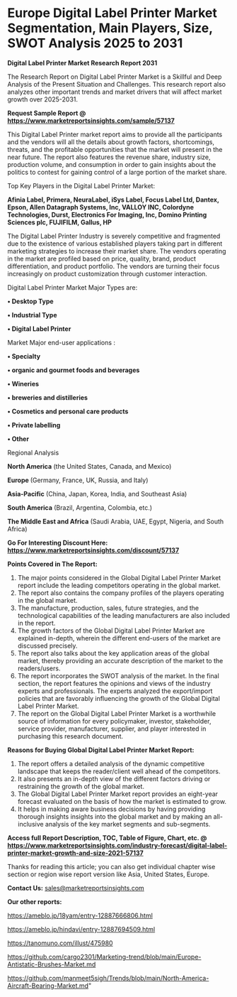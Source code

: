 # Europe Digital Label Printer Market Segmentation, Main Players, Size, SWOT Analysis 2025 to 2031

<strong>Digital Label Printer Market Research Report 2031</strong>

The Research Report on Digital Label Printer Market is a Skillful and Deep Analysis of the Present Situation and Challenges. This research report also analyzes other important trends and market drivers that will affect market growth over 2025-2031.

<strong>Request Sample Report @ <a href=https://www.marketreportsinsights.com/sample/57137>https://www.marketreportsinsights.com/sample/57137</a></strong>

This Digital Label Printer market report aims to provide all the participants and the vendors will all the details about growth factors, shortcomings, threats, and the profitable opportunities that the market will present in the near future. The report also features the revenue share, industry size, production volume, and consumption in order to gain insights about the politics to contest for gaining control of a large portion of the market share.

Top Key Players in the Digital Label Printer Market:

<strong>Afinia Label, Primera, NeuraLabel, iSys Label, Focus Label Ltd, Dantex, Epson, Allen Datagraph Systems, Inc, VALLOY INC, Colordyne Technologies, Durst, Electronics For Imaging, Inc, Domino Printing Sciences plc, FUJIFILM, Gallus, HP</strong>

The Digital Label Printer Industry is severely competitive and fragmented due to the existence of various established players taking part in different marketing strategies to increase their market share. The vendors operating in the market are profiled based on price, quality, brand, product differentiation, and product portfolio. The vendors are turning their focus increasingly on product customization through customer interaction.

Digital Label Printer Market Major Types are:

<strong>• Desktop Type

• Industrial Type

• Digital Label Printer</strong>

Market Major end-user applications :

<strong>• Specialty

• organic and gourmet foods and beverages

• Wineries

• breweries and distilleries

• Cosmetics and personal care products

• Private labelling

• Other</strong>

Regional Analysis

</u><strong><b>North America</b></strong> (the United States, Canada, and Mexico)

<strong><b>Europe </b></strong>(Germany, France, UK, Russia, and Italy)

<strong><b>Asia-Pacific</b></strong> (China, Japan, Korea, India, and Southeast Asia)

<strong><b>South America</b></strong> (Brazil, Argentina, Colombia, etc.)

<strong><b>The Middle East and Africa</b></strong> (Saudi Arabia, UAE, Egypt, Nigeria, and South Africa)

<strong>Go For Interesting Discount Here: <a href=https://www.marketreportsinsights.com/discount/57137>https://www.marketreportsinsights.com/discount/57137</a></strong>

<strong>Points Covered in The Report:</strong>
<ol>
  <li>The major points considered in the Global Digital Label Printer Market report include the leading competitors operating in the global market.</li>
  <li>The report also contains the company profiles of the players operating in the global market.</li>
  <li>The manufacture, production, sales, future strategies, and the technological capabilities of the leading manufacturers are also included in the report.</li>
  <li>The growth factors of the Global Digital Label Printer Market are explained in-depth, wherein the different end-users of the market are discussed precisely.</li>
  <li>The report also talks about the key application areas of the global market, thereby providing an accurate description of the market to the readers/users.</li>
  <li>The report incorporates the SWOT analysis of the market. In the final section, the report features the opinions and views of the industry experts and professionals. The experts analyzed the export/import policies that are favorably influencing the growth of the Global Digital Label Printer Market.</li>
  <li>The report on the Global Digital Label Printer Market is a worthwhile source of information for every policymaker, investor, stakeholder, service provider, manufacturer, supplier, and player interested in purchasing this research document.</li>
</ol>
<strong>Reasons for Buying Global Digital Label Printer Market Report:</strong>

<ol>
  <li>The report offers a detailed analysis of the dynamic competitive landscape that keeps the reader/client well ahead of the competitors.</li>
  <li>It also presents an in-depth view of the different factors driving or restraining the growth of the global market.</li>
  <li>The Global Digital Label Printer Market report provides an eight-year forecast evaluated on the basis of how the market is estimated to grow.</li>
  <li>It helps in making aware business decisions by having providing thorough insights insights into the global market and by making an all-inclusive analysis of the key market segments and sub-segments.</li>
</ol>
<strong>Access full Report Description, TOC, Table of Figure, Chart, etc. @ <a href=https://www.marketreportsinsights.com/industry-forecast/digital-label-printer-market-growth-and-size-2021-57137>https://www.marketreportsinsights.com/industry-forecast/digital-label-printer-market-growth-and-size-2021-57137</a></strong>


Thanks for reading this article; you can also get individual chapter wise section or region wise report version like Asia, United States, Europe.

<strong>Contact Us:</strong>
sales@marketreportsinsights.com

<strong>Our other reports:</strong>

<a href=https://ameblo.jp/18yam/entry-12887666806.html>https://ameblo.jp/18yam/entry-12887666806.html</a>

<a href=https://ameblo.jp/hindavi/entry-12887694509.html>https://ameblo.jp/hindavi/entry-12887694509.html</a>

<a href=https://tanomuno.com/illust/475980>https://tanomuno.com/illust/475980</a>

<a href=https://github.com/cargo2301/Marketing-trend/blob/main/Europe-Antistatic-Brushes-Market.md>https://github.com/cargo2301/Marketing-trend/blob/main/Europe-Antistatic-Brushes-Market.md</a>

<a href=https://github.com/manmeet5sigh/Trends/blob/main/North-America-Aircraft-Bearing-Market.md>https://github.com/manmeet5sigh/Trends/blob/main/North-America-Aircraft-Bearing-Market.md</a>"
